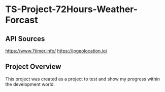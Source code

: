 # TS-Project-72Hours-Weather-Forcast

## API Sources
https://www.7timer.info/
https://ipgeolocation.io/

## Project Overview
This project was created as a project to test and show my progress within the development world.

